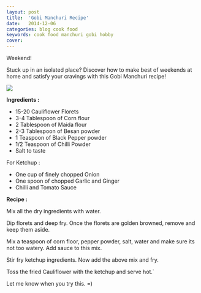 ```yaml
---
layout: post
title:  'Gobi Manchuri Recipe'
date:   2014-12-06
categories: blog cook food
keywords: cook food manchuri gobi hobby
cover:
---
```


Weekend! 

Stuck up in an isolated place? Discover how to make best of weekends at home and satisfy your cravings with this Gobi Manchuri recipe! 

<img src="http://farm4.static.flickr.com/3914/14885314067_7c06fb1084_z.jpg">

<b>Ingredients : </b> 

* 15-20 Cauliflower Florets
* 3-4 Tablespoon of Corn flour
* 2 Tablespoon of Maida flour
* 2-3 Tablespoon of Besan powder
* 1 Teaspoon of Black Pepper powder
* 1/2 Teaspoon of Chilli Powder
* Salt to taste

For Ketchup : 

* One cup of finely chopped Onion
* One spoon of chopped Garlic and Ginger
* Chilli and Tomato Sauce

<b>Recipe : </b>

Mix all the dry ingredients with water. 

Dip florets and deep fry. Once the florets are golden browned, remove and keep them aside. 

Mix a teaspoon of corn floor, pepper powder, salt, water and make sure its not too watery. Add sauce to this mix.

Stir fry ketchup ingredients. Now add the above mix and fry. 

Toss the fried Cauliflower with the ketchup and serve hot.`

Let me know when you try this. =)